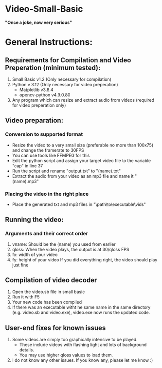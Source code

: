 # Video-Small-Basic
**"Once a joke, now very serious"**

# General Instructions:

## Requirements for Compilation and Video Preperation (minimum tested):
1. Small Basic v1.2 (Only necessary for compilation)
2. Python v 3.12 (Only necessary for video preperation)
     - Matplotlib v3.8.4
     - opencv-python v4.9.0.80
3. Any program which can resize and extract audio from videos (required for video preperation only)

## Video preparation:

### Conversion to supported format
*  Resize the video to a very small size (preferable no more than 100x75) and change the framerate to 30FPS
*  You can use tools like FFMPEG for this
*  Edit the python script and assign your target video file to the variable "cap" in line 37
*  Run the script and rename "output.txt" to "(name).txt"
*  Extract the audio from your video as an mp3 file and name it "(name).mp3"

### Placing the video in the right place
*  Place the generated txt and mp3 files in "\path\to\executable\vids\"

## Running the video:

### Arguments and their correct order
1. vname: Should be the (name) you used from earlier
2. qloss: When the video plays, the output is at 30/qloss FPS
3. fx: width of your video
4. fy: height of your video
If you did everything right, the video should play just fine

## Compilation of video decoder
1. Open the video.sb file in small basic
2. Run it with F5
3. Your new code has been compiled
4. If there was an executable witht he same name in the same directory (e.g. video.sb and video.exe), video.exe now runs the updated code.

## User-end fixes for known issues
1.  Some videos are simply too graphically intensive to be played.
     - These include videos with flashing light and lots of background details.
     - You may use higher qloss values to load them.
2.   I do not know any other issues. If you know any, please let me know :)
